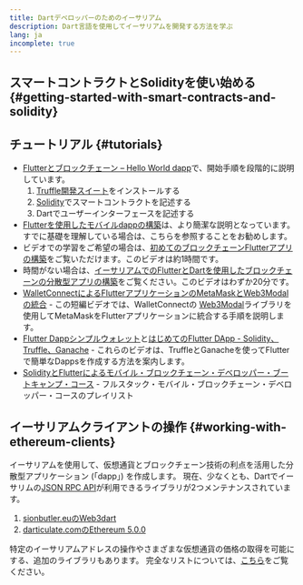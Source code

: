 ```yaml
---
title: Dartデベロッパーのためのイーサリアム
description: Dart言語を使用してイーサリアムを開発する方法を学ぶ
lang: ja
incomplete: true
---
```


## スマートコントラクトとSolidityを使い始める {#getting-started-with-smart-contracts-and-solidity}

## チュートリアル {#tutorials}

- [Flutterとブロックチェーン – Hello World dapp](https://www.geeksforgeeks.org/flutter-and-blockchain-hello-world-dapp/)で、開始手順を段階的に説明しています。
  1.  [Truffle開発スイート](https://www.trufflesuite.com/)をインストールする
  2.  [Solidity](https://soliditylang.org/)でスマートコントラクトを記述する
  3.  Dartでユーザーインターフェースを記述する
- [Flutterを使用したモバイルdappの構築](https://medium.com/dash-community/building-a-mobile-dapp-with-flutter-be945c80315a)は、より簡潔な説明となっています。すでに基礎を理解している場合は、こちらを参照することをお勧めします。
- ビデオでの学習をご希望の場合は、[初めてのブロックチェーンFlutterアプリの構築](https://www.youtube.com/watch?v=3Eeh3pJ6PeA)をご覧いただけます。このビデオは約1時間です。
- 時間がない場合は、[イーサリアムでのFlutterとDartを使用したブロックチェーンの分散型アプリの構築](https://www.youtube.com/watch?v=jaMFEOCq_1s)をご覧ください。このビデオはわずか20分です。
- [WalletConnectによるFlutterアプリケーションのMetaMaskとWeb3Modalの統合](https://www.youtube.com/watch?v=v_M2buHCpc4) - この短編ビデオでは、WalletConnectの [Web3Modal](https://pub.dev/packages/web3modal_flutter)ライブラリを使用してMetaMaskをFlutterアプリケーションに統合する手順を説明します。
- [Flutter Dappシンプルウォレット](https://youtu.be/JMfIBpuAhKA)と[はじめてのFlutter DApp - Solidity、Truffle、Ganache](https://youtu.be/bHw2gQZxJ_s) - これらのビデオは、TruffleとGanacheを使ってFlutterで簡単なDappsを作成する方法を案内します。
- [SolidityとFlutterによるモバイル・ブロックチェーン・デベロッパー・ブートキャンプ・コース](https://youtube.com/playlist?list=PL4V4Unlk5luhQ26ERO6hWEbcUwHDSSmVH) - フルスタック・モバイル・ブロックチェーン・デベロッパー・コースのプレイリスト

## イーサリアムクライアントの操作 {#working-with-ethereum-clients}

イーサリアムを使用して、仮想通貨とブロックチェーン技術の利点を活用した分散型アプリケーション (「dapp」) を作成します。 現在、少なくとも、Dartでイーサリムの[JSON RPC API](/developers/docs/apis/json-rpc/)が利用できるライブラリが2つメンテナンスされています。

1. [sionbutler.euのWeb3dart](https://pub.dev/packages/web3dart)
1. [darticulate.comのEthereum 5.0.0](https://pub.dev/packages/ethereum)

特定のイーサリアムアドレスの操作やさまざまな仮想通貨の価格の取得を可能にする、追加のライブラリもあります。 完全なリストについては、[こちら](https://pub.dev/dart/packages?q=ethereum)をご覧ください。
